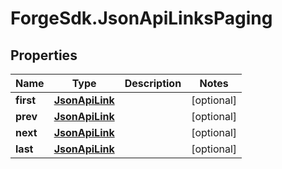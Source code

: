 # ForgeSdk.JsonApiLinksPaging

## Properties
Name | Type | Description | Notes
------------ | ------------- | ------------- | -------------
**first** | [**JsonApiLink**](JsonApiLink.md) |  | [optional] 
**prev** | [**JsonApiLink**](JsonApiLink.md) |  | [optional] 
**next** | [**JsonApiLink**](JsonApiLink.md) |  | [optional] 
**last** | [**JsonApiLink**](JsonApiLink.md) |  | [optional] 


